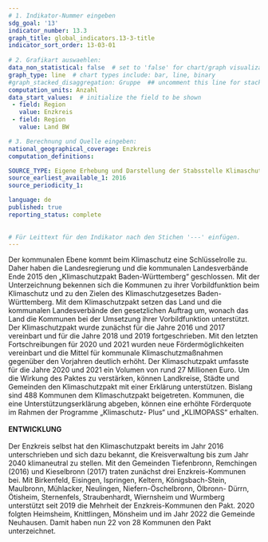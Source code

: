 ```yaml
---
# 1. Indikator-Nummer eingeben 
sdg_goal: '13'
indicator_number: 13.3
graph_title: global_indicators.13-3-title
indicator_sort_order: 13-03-01
 
# 2. Grafikart auswaehlen: 
data_non_statistical: false  # set to 'false' for chart/graph visualization 
graph_type: line  # chart types include: bar, line, binary 
#graph_stacked_disaggregation: Gruppe  ## uncomment this line for stacked bars. eplace 'Geschlecht' with the field of aggregation. 
computation_units: Anzahl 
data_start_values:  # initialize the field to be shown  
 - field: Region 
   value: Enzkreis
 - field: Region 
   value: Land BW

# 3. Berechnung und Quelle eingeben: 
national_geographical_coverage: Enzkreis
computation_definitions: 

SOURCE_TYPE: Eigene Erhebung und Darstellung der Stabsstelle Klimaschutz und Kreisentwicklung des Enzkreises
source_earliest_available_1: 2016 
source_periodicity_1: 

language: de   
published: true 
reporting_status: complete
 
 
# Für Leittext für den Indikator nach den Stichen '---' einfügen. 
---
```

Der kommunalen Ebene kommt beim Klimaschutz eine Schlüsselrolle zu. Daher haben die Landesregierung und die kommunalen Landesverbände Ende 2015 den „Klimaschutzpakt Baden-Württemberg“ geschlossen. Mit der Unterzeichnung bekennen sich die Kommunen zu ihrer Vorbildfunktion beim Klimaschutz und zu den Zielen des Klimaschutzgesetzes Baden-Württemberg. Mit dem Klimaschutzpakt setzen das Land und die kommunalen Landesverbände den gesetzlichen Auftrag um, wonach das Land die Kommunen bei der Umsetzung ihrer Vorbildfunktion unterstützt. Der Klimaschutzpakt wurde zunächst für die Jahre 2016 und 2017 vereinbart und für die Jahre 2018 und 2019 fortgeschrieben. Mit den letzten Fortschreibungen für 2020 und 2021 wurden neue Fördermöglichkeiten vereinbart und die Mittel für kommunale Klimaschutzmaßnahmen gegenüber den Vorjahren deutlich erhöht. Der Klimaschutzpakt umfasste für die Jahre 2020 und 2021 ein Volumen von rund 27 Millionen Euro. Um die Wirkung des Paktes zu verstärken, können Landkreise, Städte und Gemeinden den Klimaschutzpakt mit einer Erklärung unterstützen. Bislang sind 488 Kommunen dem Klimaschutzpakt beigetreten. Kommunen, die eine Unterstützungserklärung abgeben, können eine erhöhte Förderquote im Rahmen der Programme „Klimaschutz- Plus“ und „KLIMOPASS“ erhalten. <br>
<br>
**ENTWICKLUNG** <br>
<br>
Der Enzkreis selbst hat den Klimaschutzpakt bereits im Jahr 2016 unterschrieben und sich dazu bekannt, die Kreisverwaltung bis zum Jahr 2040 klimaneutral zu stellen. Mit den Gemeinden Tiefenbronn, Remchingen (2016) und Kieselbronn (2017) traten zunächst drei Enzkreis-Kommunen bei. Mit Birkenfeld, Eisingen, Ispringen, Keltern, Königsbach-Stein, Maulbronn, Mühlacker, Neulingen, Niefern-Öschelbronn, Ölbronn- Dürrn, Ötisheim, Sternenfels, Straubenhardt, Wiernsheim und Wurmberg unterstützt seit 2019 die Mehrheit der Enzkreis-Kommunen den Pakt. 2020 folgten Heimsheim, Knittlingen, Mönsheim und im Jahr 2022 die Gemeinde Neuhausen. Damit haben nun 22 von 28 Kommunen den Pakt unterzeichnet.
